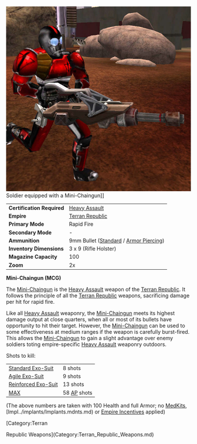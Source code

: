 ![](../images/MCG.jpg "fig:MCG.jpg") Soldier equipped with a Mini-Chaingun\]\]

|                            |                                                                                                        |
| -------------------------- | ------------------------------------------------------------------------------------------------------ |
| **Certification Required** | [Heavy Assault](../certifications/Heavy_Assault.md)                                                    |
| **Empire**                 | [Terran Republic](../etc/Terran_Republic.md)                                                           |
| **Primary Mode**           | Rapid Fire                                                                                             |
| **Secondary Mode**         | \-                                                                                                     |
| **Ammunition**             | 9mm Bullet ([Standard](../ammunition/9mm_Bullet.md) / [Armor Piercing](../ammunition/Armor_Piercing_9mm_Bullet.md)) |
| **Inventory Dimensions**   | 3 x 9 (Rifle Holster)                                                                                  |
| **Magazine Capacity**      | 100                                                                                                    |
| **Zoom**                   | 2x                                                                                                     |

**Mini-Chaingun (MCG)**

The [Mini-Chaingun](Mini-Chaingun.md) is the
[Heavy Assault](../certifications/Heavy_Assault.md) weapon of the
[Terran Republic](../etc/Terran_Republic.md). It follows the principle of all
the [Terran Republic](../etc/Terran_Republic.md) weapons, sacrificing damage per
hit for rapid fire.

Like all [Heavy Assault](../certifications/Heavy_Assault.md) weaponry, the
[Mini-Chaingun](Mini-Chaingun.md) meets its highest damage output at close
quarters, when all or most of its bullets have opportunity to hit their target.
However, the [Mini-Chaingun](Mini-Chaingun.md) can be used to some effectiveness
at medium ranges if the weapon is carefully burst-fired. This allows the
[Mini-Chaingun](Mini-Chaingun.md) to gain a slight advantage over enemy soldiers
toting empire-specific [Heavy Assault](../certifications/Heavy_Assault.md)
weaponry outdoors.

Shots to kill:

|                                                        |                                                 |
| ------------------------------------------------------ | ----------------------------------------------- |
| [Standard Exo-Suit](../armor/Standard_Exo-Suit.md)     | 8 shots                                         |
| [Agile Exo-Suit](../armor/Agile_Exo-Suit.md)           | 9 shots                                         |
| [Reinforced Exo-Suit](../armor/Reinforced_Exo-Suit.md) | 13 shots                                        |
| [MAX](../items/Mechanized_Assault_Exo-Suit.md)         | 58 [AP](../terminology/Armor_Piercing.md) shots |

(The above numbers are taken with 100 Health and full Armor; no
[MedKits](../items/MedKit.md), [Impl../implants/Implants.mdnts.md) or
[Empire Incentives](../etc/Empire_Incentives.md) applied)

<!--[Category:Game Items](Category:Game_Items.md)-->
<!--[Category:Weapons](Category:Weapons.md)--> [Category:Terran

Republic Weapons](Category:Terran_Republic_Weapons.md)

